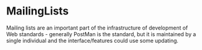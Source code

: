 MailingLists
============

Mailing lists are an important part of the infrastructure of development of Web standards - generally PostMan is the standard, but it is maintained by a single individual and the interface/features could use some updating.  
